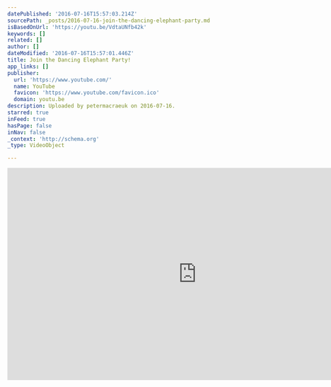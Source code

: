 ```yaml
---
datePublished: '2016-07-16T15:57:03.214Z'
sourcePath: _posts/2016-07-16-join-the-dancing-elephant-party.md
isBasedOnUrl: 'https://youtu.be/VdtaUNfb42k'
keywords: []
related: []
author: []
dateModified: '2016-07-16T15:57:01.446Z'
title: Join the Dancing Elephant Party!
app_links: []
publisher:
  url: 'https://www.youtube.com/'
  name: YouTube
  favicon: 'https://www.youtube.com/favicon.ico'
  domain: youtu.be
description: Uploaded by petermacraeuk on 2016-07-16.
starred: true
inFeed: true
hasPage: false
inNav: false
_context: 'http://schema.org'
_type: VideoObject

---
```

<iframe src="https://cdn.embedly.com/widgets/media.html?src=https%3A%2F%2Fwww.youtube.com%2Fembed%2FVdtaUNfb42k%3Ffeature%3Doembed&amp;url=http%3A%2F%2Fwww.youtube.com%2Fwatch%3Fv%3DVdtaUNfb42k&amp;image=https%3A%2F%2Fi.ytimg.com%2Fvi%2FVdtaUNfb42k%2Fhqdefault.jpg&amp;key=b7d04c9b404c499eba89ee7072e1c4f7&amp;type=text%2Fhtml&amp;schema=youtube" width="854" height="480" scrolling="no" frameborder="0" allowfullscreen="" style=""></iframe>